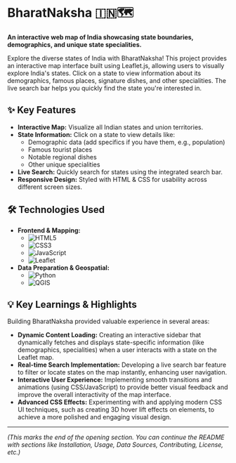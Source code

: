 # BharatNaksha 🇮🇳🗺️

**An interactive web map of India showcasing state boundaries, demographics, and unique state specialities.**



Explore the diverse states of India with BharatNaksha! This project provides an interactive map interface built using Leaflet.js, allowing users to visually explore India's states. Click on a state to view information about its demographics, famous places, signature dishes, and other specialities. The live search bar helps you quickly find the state you're interested in.

## ✨ Key Features

* **Interactive Map:** Visualize all Indian states and union territories.
* **State Information:** Click on a state to view details like:
    * Demographic data (add specifics if you have them, e.g., population)
    * Famous tourist places
    * Notable regional dishes
    * Other unique specialities
* **Live Search:** Quickly search for states using the integrated search bar.
* **Responsive Design:** Styled with HTML & CSS for usability across different screen sizes.



## 🛠️ Technologies Used

* **Frontend & Mapping:**
    * ![HTML5](https://img.shields.io/badge/html5-%23E34F26.svg?style=for-the-badge&logo=html5&logoColor=white)
    * ![CSS3](https://img.shields.io/badge/css3-%231572B6.svg?style=for-the-badge&logo=css3&logoColor=white)
    * ![JavaScript](https://img.shields.io/badge/javascript-%23323330.svg?style=for-the-badge&logo=javascript&logoColor=%23F7DF1E)
    * ![Leaflet](https://img.shields.io/badge/Leaflet-199900?style=for-the-badge&logo=Leaflet&logoColor=white)
* **Data Preparation & Geospatial:**
    * ![Python](https://img.shields.io/badge/python-3670A0?style=for-the-badge&logo=python&logoColor=ffdd54)
    * ![QGIS](https://img.shields.io/badge/QGIS-589632?style=for-the-badge&logo=QGIS&logoColor=white)
 
## 💡 Key Learnings & Highlights

Building BharatNaksha provided valuable experience in several areas:

* **Dynamic Content Loading:** Creating an interactive sidebar that dynamically fetches and displays state-specific information (like demographics, specialities) when a user interacts with a state on the Leaflet map.
* **Real-time Search Implementation:** Developing a live search bar feature to filter or locate states on the map instantly, enhancing user navigation.
* **Interactive User Experience:** Implementing smooth transitions and animations (using CSS/JavaScript) to provide better visual feedback and improve the overall interactivity of the map interface.
* **Advanced CSS Effects:** Experimenting with and applying modern CSS UI techniques, such as creating 3D hover lift effects on elements, to achieve a more polished and engaging visual design.

---

*(This marks the end of the opening section. You can continue the README with sections like Installation, Usage, Data Sources, Contributing, License, etc.)*
